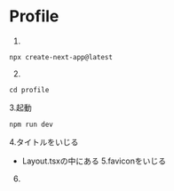# Profile
1.
```
npx create-next-app@latest
```
2.
```
cd profile
```
3.起動
```
npm run dev
```
4.タイトルをいじる
- Layout.tsxの中にある
5.faviconをいじる

6.